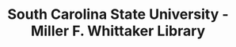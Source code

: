 ---
layout: repo
title: "South Carolina State University - Miller F. Whittaker Library"
id: 2126
permalink: repos/2126/
---